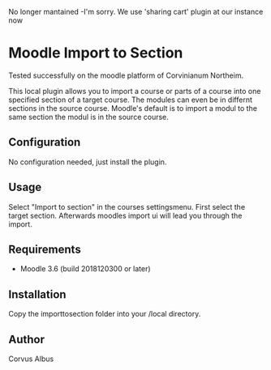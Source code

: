 No longer mantained -I'm sorry. We use 'sharing cart' plugin at our instance now

Moodle Import to Section
=============================

Tested successfully on the moodle platform of Corvinianum Northeim.

This local plugin allows you to import a course or parts of a course into one specified section of a target course. The modules can even be in differnt sections in the source course. Moodle's default is to import a modul to the same section the modul is in the source course. 

Configuration
-------------
No configuration needed, just install the plugin.

Usage
-----
Select "Import to section" in the courses settingsmenu. First select the target section. Afterwards moodles import ui will lead you through the import.

Requirements
------------
- Moodle 3.6 (build 2018120300 or later)

Installation
------------
Copy the importtosection folder into your /local directory.

Author
------
Corvus Albus
